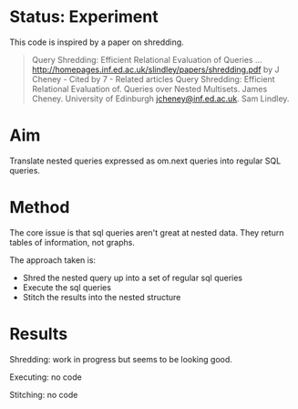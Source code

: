 
# Status: Experiment

This code is inspired by a paper on shredding.

> Query Shredding: Efficient Relational Evaluation of Queries ...
> http://homepages.inf.ed.ac.uk/slindley/papers/shredding.pdf
> by J Cheney - ‎Cited by 7 - ‎Related articles
> Query Shredding: Efficient Relational Evaluation of. Queries over Nested Multisets. James Cheney. University of Edinburgh jcheney@inf.ed.ac.uk. Sam Lindley.


# Aim

Translate nested queries expressed as om.next queries into regular SQL queries.

# Method

The core issue is that sql queries aren't great at nested data.  They return tables of information, not graphs. 

The approach taken is:

* Shred the nested query up into a set of regular sql queries
* Execute the sql queries
* Stitch the results into the nested structure

# Results

Shredding: work in progress but seems to be looking good.

Executing: no code

Stitching: no code




